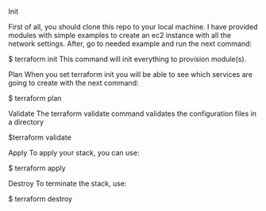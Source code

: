 Init

First of all, you should clone this repo to your local machine. I have provided modules with simple examples to create an ec2 instance with all the network settings. After, go to needed example and run the next command:

$ terraform init
This command will init everything to provision module(s).

Plan
When you set terraform init you will be able to see which services are going to create with the next command:

$ terraform plan


Validate
The terraform validate command validates the configuration files in a directory

$terraform validate


Apply
To apply your stack, you can use:

$ terraform apply


Destroy
To terminate the stack, use:

$ terraform destroy

